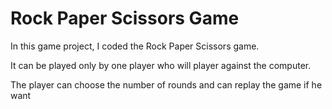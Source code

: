 # Rock Paper Scissors Game 

In this game project, I coded the Rock Paper Scissors game. 

It can be played only by one player who will player against the computer. 

The player can choose the number of rounds and can replay the game if he want 
